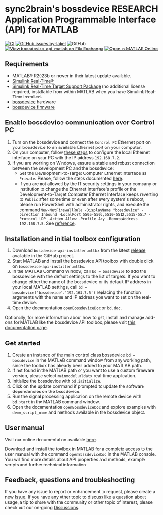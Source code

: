 # sync2brain's bossdevice RESEARCH Application Programmable Interface (API) for MATLAB
[![CI](https://github.com/sync2brain/bossdevice-api-matlab/actions/workflows/main.yml/badge.svg)](https://github.com/sync2brain/bossdevice-api-matlab/actions/workflows/main.yml) [![GitHub issues by-label](https://img.shields.io/github/issues-raw/sync2brain/bossdevice-api-matlab/bug)](https://github.com/sync2brain/bossdevice-api-matlab/issues?q=is%3Aissue+is%3Aopen+label%3Abug) ![GitHub](https://img.shields.io/github/license/sync2brain/bossdevice-api-matlab) [![View bossdevice-api-matlab on File Exchange](https://www.mathworks.com/matlabcentral/images/matlab-file-exchange.svg)](https://www.mathworks.com/matlabcentral/fileexchange/133972-bossdevice-api-matlab) [![Open in MATLAB Online](https://www.mathworks.com/images/responsive/global/open-in-matlab-online.svg)](https://matlab.mathworks.com/open/github/v1?repo=sync2brain/bossdevice-api-matlab&project=Bossdeviceapimatlab.prj)

## Requirements
- MATLAB&reg; R2023b or newer in their latest update available.
- [Simulink Real-Time&reg;](https://www.mathworks.com/products/simulink-real-time.html)
- [Simulink Real-Time Target Support Package](https://www.mathworks.com/matlabcentral/fileexchange/76387-simulink-real-time-target-support-package) (no additional license required, installable from within MATLAB when you have Simulink Real-Time installed)
- [bossdevice](https://sync2brain.com/) hardware
- [bossdevice firmware](https://sync2brain.com/downloads)

## Enable bossdevice communication over Control PC
1. Turn on the bossdevice and connect the `Control PC` Ethernet port on your bossdevice to an available Ethernet port on your computer.
2. On your computer, follow [these steps](https://www.mathworks.com/help/slrealtime/gs/development-computer-communication-setup-windows.html) to configure the local Ethernet interface on your PC with the IP address `192.168.7.2`.
3. If you are working on Windows, ensure a stable and robust connection between the development PC and the bossdevice:
   * Set the Development-to-Target Computer Ethernet Interface as `Private`. Please, follow the steps documented [here](https://www.mathworks.com/help/slrealtime/ug/troubleshoot-communication-failure-through-firewall.html).
   * If you are not allowed by the IT security settings in your company or institution to change the Ethernet Interface's profile or the Development-to-Target Computer Ethernet Interface keeps reverting to `Public` after some time or even after every system's reboot, please run PowerShell with administrator rights, and execute the command `New-NetFirewallRule -DisplayName "bossdevice" -Direction Inbound -LocalPort 5505-5507,5510-5512,5515-5517 -Protocol UDP -Action Allow -Profile Any -RemoteAddress 192.168.7.5`. See [reference](https://www.mathworks.com/matlabcentral/answers/2020516-how-can-i-establish-communication-with-a-speedgoat-target-computer-via-an-ethernet-interface-configu).

## Installation and initial toolbox configuration
1. Download `bossdevice-api-installer.mltbx` from the latest [release](https://github.com/sync2brain/bossdevice-api-matlab/releases) available in the GitHub project.
2. Start MATLAB and install the bossdevice API toolbox with double click on `bossdevice-api-installer.mltbx`.
3. In the MATLAB Command Window, call `bd = bossdevice` to add the bossdevice with the default settings to the list of targets. If you want to change either the name of the bossdevice or its default IP address in your local MATLAB settings, call `bd = bossdevice('bossdevice','192.168.7.5')` replacing the function arguments with the name and IP address you want to set on the real-time device.
4. Open the documentation `openBossdeviceDoc` or `bd.doc`.

Optionally, for more information about how to get, install and manage add-ons for MATLAB like the bossdevice API toolbox, please visit [this documentation page](https://www.mathworks.com/help/matlab/matlab_env/get-add-ons.html).

## Get started
1. Create an instance of the main control class bossdevice `bd = bossdevice` in the MATLAB command window from any working path, since the toolbox has already been added to your MATLAB path.
2. If not found in the MATLAB path or you want to use a custom firmware version, please select `mainmodel.mldatx` real-time application.
3. Initialize the bossdevice with `bd.initialize`.
4. Click on the update command if prompted to update the software dependencies on the bossdevice.
5. Run the signal processing application on the remote device with `bd.start` in the MATLAB command window.
6. Open the documentation `openBossdeviceDoc` and explore examples with `demo_script_name` and methods available in the bossdevice object.

## User manual
Visit our online documentation available [here](https://sync2brain.github.io/bossdevice-api-matlab/).

Download and install the toolbox in MATLAB for a complete access to the user manual with the command `openBossdeviceDoc` in the MATLAB console. You will find more details about API properties and methods, example scripts and further technical information.

## Feedback, questions and troubleshooting
If you have any issue to report or enhancement to request, please create a new [Issue](https://github.com/sync2brain/bossdevice-api-matlab/issues). If you have any other topic to discuss like a question about usage, a tip to share with the community or other topic of interest, please check out our on-going [Discussions](https://github.com/sync2brain/bossdevice-api-matlab/discussions).
